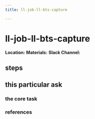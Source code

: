 ```yaml
---
title: ll-job-ll-bts-capture

---
```


# ll-job-ll-bts-capture

**Location:** 
**Materials:** 
**Slack Channel:** 

## steps

## this particular ask

### the core task

### references